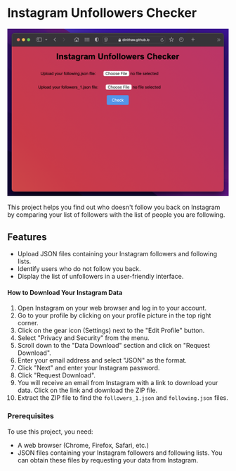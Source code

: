 # Instagram Unfollowers Checker

![Preview](Screenshot.png)

This project helps you find out who doesn't follow you back on Instagram by comparing your list of followers with the list of people you are following.

## Features

- Upload JSON files containing your Instagram followers and following lists.
- Identify users who do not follow you back.
- Display the list of unfollowers in a user-friendly interface.

#### How to Download Your Instagram Data

1. Open Instagram on your web browser and log in to your account.
2. Go to your profile by clicking on your profile picture in the top right corner.
3. Click on the gear icon (Settings) next to the "Edit Profile" button.
4. Select "Privacy and Security" from the menu.
5. Scroll down to the "Data Download" section and click on "Request Download".
6. Enter your email address and select "JSON" as the format.
7. Click "Next" and enter your Instagram password.
8. Click "Request Download".
9. You will receive an email from Instagram with a link to download your data. Click on the link and download the ZIP file.
10. Extract the ZIP file to find the `followers_1.json` and `following.json` files.

### Prerequisites

To use this project, you need:

- A web browser (Chrome, Firefox, Safari, etc.)
- JSON files containing your Instagram followers and following lists. You can obtain these files by requesting your data from Instagram.